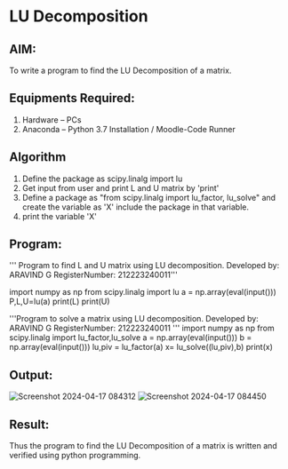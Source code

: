 # LU Decomposition 

## AIM:
To write a program to find the LU Decomposition of a matrix.

## Equipments Required:
1. Hardware – PCs
2. Anaconda – Python 3.7 Installation / Moodle-Code Runner

## Algorithm
1. Define the package as scipy.linalg import lu
2. Get input from user and print L and U matrix by 'print'
3. Define a package as "from scipy.linalg import lu_factor, lu_solve" and create the variable as 'X' include the package in that variable.
4. print the variable 'X'

## Program:
'''
Program to find L and U matrix using LU decomposition.
Developed by: ARAVIND G
RegisterNumber: 212223240011'''

import numpy as np
from scipy.linalg import lu
a = np.array(eval(input()))
P,L,U=lu(a)
print(L)
print(U)

'''Program to solve a matrix using LU decomposition.
Developed by: ARAVIND G
RegisterNumber: 212223240011
'''
import numpy as np
from scipy.linalg import lu_factor,lu_solve
a = np.array(eval(input()))
b = np.array(eval(input()))
lu,piv = lu_factor(a)
x= lu_solve((lu,piv),b)
print(x)
## Output:
![Screenshot 2024-04-17 084312](https://github.com/ARAVIND-23/LU-Decomposition/assets/138970182/3e279da0-8d83-4487-a7d8-f2413d678860)
![Screenshot 2024-04-17 084450](https://github.com/ARAVIND-23/LU-Decomposition/assets/138970182/e22d6807-0b4c-43ad-8e0c-5ffe8fb074a5)




## Result:
Thus the program to find the LU Decomposition of a matrix is written and verified using python programming.

